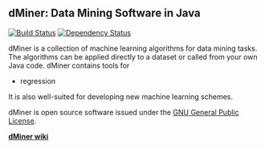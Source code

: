**dMiner: Data Mining Software in Java**
---------------------------------------

[![Build Status](https://travis-ci.org/DataMinerOpenSource/dMiner.svg?branch=master)](https://travis-ci.org/DataMinerOpenSource/dMiner) [![Dependency Status](https://www.versioneye.com/user/projects/55ebe626211c6b001f000f67/badge.svg?style=flat)](https://www.versioneye.com/user/projects/55ebe626211c6b001f000f67)

dMiner is a collection of machine learning algorithms for data mining tasks. 
The algorithms can be applied directly to a dataset or called from your own Java code.
dMiner contains tools for

 * regression
 
It is also well-suited for developing new machine learning schemes.

dMiner is open source software issued under the [GNU General Public License](http://www.gnu.org/licenses/gpl.html).

[**dMiner wiki**](https://github.com/MEZk/dMiner/wiki)
